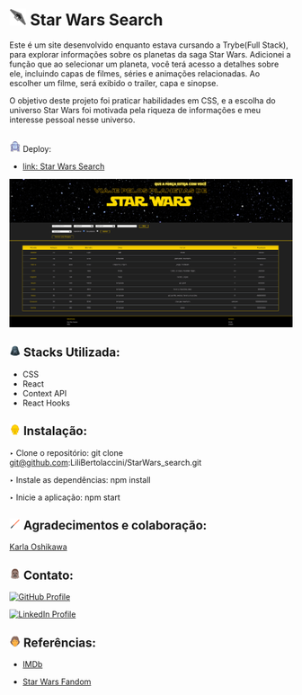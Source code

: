 
# <img src="image-3.png" alt="Star Wars Search" width="30px">  Star Wars Search


Este é um site desenvolvido enquanto estava cursando a Trybe(Full Stack), para explorar informações sobre os planetas da saga Star Wars. Adicionei a função que ao selecionar um planeta, você terá acesso a detalhes sobre ele, incluindo capas de filmes, séries e animações relacionadas. Ao escolher um filme, será exibido o trailer, capa e sinopse.

O objetivo deste projeto foi praticar habilidades em CSS, e a escolha do universo Star Wars foi motivada pela riqueza de informações e meu interesse pessoal nesse universo.

##  
<img src="image-21.png" alt="R2-D2" width="20px"> Deploy:
- [link: Star Wars Search](star-wars-search-rho.vercel.app)

<img src="image-site.png" alt="capa do site" width="900px" >

##  <img src="image-18.png" alt="darth-v" width="20px" >  Stacks Utilizada:

  - CSS
  - React
  - Context API
  - React Hooks

## <img src="image-19.png" alt="c-3po" width="20px">  Instalação:

  ‣ Clone o repositório: git clone git@github.com:LiliBertolaccini/StarWars_search.git

  ‣ Instale as dependências: npm install
  
  ‣ Inicie a aplicação: npm start



## <img src="image-1.png" alt="sabre-de-luz" width="20px"> Agradecimentos e colaboração:
[Karla Oshikawa](https://github.com/karlaoshikawa)


##  <img src="image-17.png" alt="Chewbacca" width="20px"> Contato:

[![GitHub Profile](https://img.shields.io/badge/GitHub-Lili%20Bertolaccini%20-brightgreen)](https://github.com/LiliBertolaccini)


[![LinkedIn Profile](https://img.shields.io/badge/LinkedIn-Profile-blue)](https://www.linkedin.com/in/lilian-barros-bertolaccini/)

## <img src="image-20.png" alt="luke-color" width="20px"> Referências:

- [IMDb](https://www.imdb.com/)

- [Star Wars Fandom](https://starwars.fandom.com/pt/wiki/P%C3%A1gina_principal)

